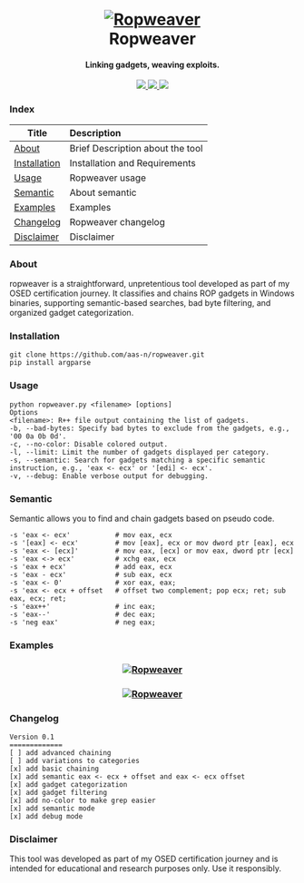<h1 align="center">
  <br>
  <a href="[https://github.com/aas-n/ropweaver/]"><img src="https://i.ibb.co/3vQgQnb/chaine-3.png" alt="Ropweaver"></a>
  <br>
  Ropweaver
  <br>
</h1>

<h4 align="center">Linking gadgets, weaving exploits.</h4>
<p align="center">
  <a href="https://github.com/aas-n/ropweaver">
    <img src="https://img.shields.io/badge/Release-0.1-yellow.svg">
  </a>
  <a href="https://twitter.com/aas_s3curity">
    <img src="https://img.shields.io/badge/Twitter-aas-blue.svg">
  </a>
  <a href="">
    <img src="https://img.shields.io/badge/python-3.x-red">
  </a>
</p>


### Index
| Title        | Description   |
| ------------- |:-------------|
| [About](#about)  | Brief Description about the tool |
| [Installation](#installation)  | Installation and Requirements |
| [Usage](#usage)  | Ropweaver usage |
| [Semantic](#semantic)  | About semantic |
| [Examples](#examples)  | Examples |
| [Changelog](#changelog)  | Ropweaver changelog |
| [Disclaimer](#disclaimer)  | Disclaimer |


### About 
ropweaver is a straightforward, unpretentious tool developed as part of my OSED certification journey. It classifies and chains ROP gadgets in Windows binaries, supporting semantic-based searches, bad byte filtering, and organized gadget categorization.

### Installation
```
git clone https://github.com/aas-n/ropweaver.git
pip install argparse
```

### Usage
```
python ropweaver.py <filename> [options]
Options
<filename>: R++ file output containing the list of gadgets.
-b, --bad-bytes: Specify bad bytes to exclude from the gadgets, e.g., '00 0a 0b 0d'.
-c, --no-color: Disable colored output.
-l, --limit: Limit the number of gadgets displayed per category.
-s, --semantic: Search for gadgets matching a specific semantic instruction, e.g., 'eax <- ecx' or '[edi] <- ecx'.
-v, --debug: Enable verbose output for debugging.
```

### Semantic
Semantic allows you to find and chain gadgets based on pseudo code.
```
-s 'eax <- ecx'           # mov eax, ecx
-s '[eax] <- ecx'         # mov [eax], ecx or mov dword ptr [eax], ecx
-s 'eax <- [ecx]'         # mov eax, [ecx] or mov eax, dword ptr [ecx]
-s 'eax <-> ecx'          # xchg eax, ecx
-s 'eax + ecx'            # add eax, ecx
-s 'eax - ecx'            # sub eax, ecx
-s 'eax <- 0'             # xor eax, eax;
-s 'eax <- ecx + offset   # offset two complement; pop ecx; ret; sub eax, ecx; ret;
-s 'eax++'                # inc eax;
-s 'eax--'                # dec eax;
-s 'neg eax'              # neg eax;
```

### Examples
<h3 align="center">
  <a href="https://github.com/aas-n/ropweaver"><img src="https://i.ibb.co/pPms7hB/categorize.png" alt="Ropweaver"></a>
</h3>

<h3 align="center">
  <a href="https://github.com/aas-n/ropweaver"><img src="https://i.ibb.co/LkjTJDG/re.png" alt="Ropweaver"></a>
</h3>

### Changelog
```
Version 0.1
=============
[ ] add advanced chaining
[ ] add variations to categories
[x] add basic chaining
[x] add semantic eax <- ecx + offset and eax <- ecx offset
[x] add gadget categorization
[x] add gadget filtering
[x] add no-color to make grep easier
[x] add semantic mode
[x] add debug mode
```

### Disclaimer
This tool was developed as part of my OSED certification journey and is intended for educational and research purposes only. Use it responsibly.
